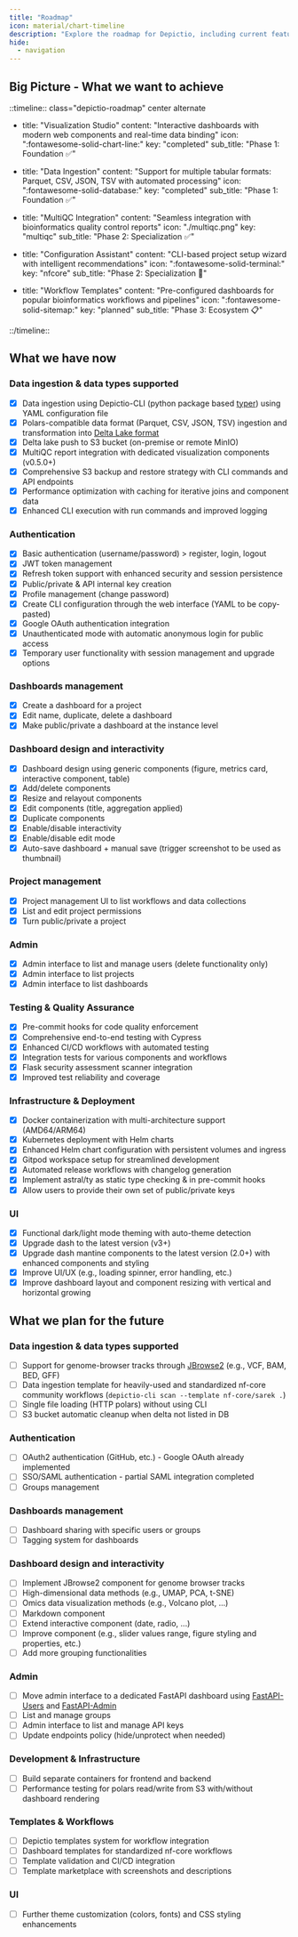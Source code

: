 ```yaml
---
title: "Roadmap"
icon: material/chart-timeline
description: "Explore the roadmap for Depictio, including current features and future plans."
hide:
  - navigation
---
```




## Big Picture - What we want to achieve

::timeline:: class="depictio-roadmap" center alternate

- title: "Visualization Studio"
  content: "Interactive dashboards with modern web components and real-time data binding"
  icon: ":fontawesome-solid-chart-line:"
  key: "completed"
  sub_title: "Phase 1: Foundation ✅"

- title: "Data Ingestion"
  content: "Support for multiple tabular formats: Parquet, CSV, JSON, TSV with automated processing"
  icon: ":fontawesome-solid-database:"
  key: "completed"
  sub_title: "Phase 1: Foundation ✅"

- title: "MultiQC Integration"
  content: "Seamless integration with bioinformatics quality control reports"
  icon: "./multiqc.png"
  key: "multiqc"
  sub_title: "Phase 2: Specialization ✅"

- title: "Configuration Assistant"
  content: "CLI-based project setup wizard with intelligent recommendations"
  icon: ":fontawesome-solid-terminal:"
  key: "nfcore"
  sub_title: "Phase 2: Specialization 🚧"

- title: "Workflow Templates"
  content: "Pre-configured dashboards for popular bioinformatics workflows and pipelines"
  icon: ":fontawesome-solid-sitemap:"
  key: "planned"
  sub_title: "Phase 3: Ecosystem 📋"

::/timeline::

## What we have now

### Data ingestion & data types supported

- [x] Data ingestion using Depictio-CLI (python package based [typer](https://typer.tiangolo.com/)) using YAML configuration file
- [x] Polars-compatible data format (Parquet, CSV, JSON, TSV) ingestion and transformation into [Delta Lake format](https://delta.io/)
- [x] Delta lake push to S3 bucket (on-premise or remote MinIO)
- [x] MultiQC report integration with dedicated visualization components (v0.5.0+)
- [x] Comprehensive S3 backup and restore strategy with CLI commands and API endpoints
- [x] Performance optimization with caching for iterative joins and component data
- [x] Enhanced CLI execution with run commands and improved logging

### Authentication

- [x] Basic authentication (username/password) > register, login, logout
- [x] JWT token management
- [x] Refresh token support with enhanced security and session persistence
- [x] Public/private & API internal key creation
- [x] Profile management (change password)
- [x] Create CLI configuration through the web interface (YAML to be copy-pasted)
- [x] Google OAuth authentication integration
- [x] Unauthenticated mode with automatic anonymous login for public access
- [x] Temporary user functionality with session management and upgrade options

### Dashboards management

- [x] Create a dashboard for a project
- [x] Edit name, duplicate, delete a dashboard
- [x] Make public/private a dashboard at the instance level

### Dashboard design and interactivity

- [x] Dashboard design using generic components (figure, metrics card, interactive component, table)
- [x] Add/delete components
- [x] Resize and relayout components
- [x] Edit components (title, aggregation applied)
- [x] Duplicate components
- [x] Enable/disable interactivity
- [x] Enable/disable edit mode
- [x] Auto-save dashboard + manual save (trigger screenshot to be used as thumbnail)

### Project management

- [x] Project management UI to list workflows and data collections
- [x] List and edit project permissions
- [x] Turn public/private a project

### Admin

- [x] Admin interface to list and manage users (delete functionality only)
- [x] Admin interface to list projects
- [x] Admin interface to list dashboards

### Testing & Quality Assurance

- [x] Pre-commit hooks for code quality enforcement
- [x] Comprehensive end-to-end testing with Cypress
- [x] Enhanced CI/CD workflows with automated testing
- [x] Integration tests for various components and workflows
- [x] Flask security assessment scanner integration
- [x] Improved test reliability and coverage

### Infrastructure & Deployment

- [x] Docker containerization with multi-architecture support (AMD64/ARM64)
- [x] Kubernetes deployment with Helm charts
- [x] Enhanced Helm chart configuration with persistent volumes and ingress
- [x] Gitpod workspace setup for streamlined development
- [x] Automated release workflows with changelog generation
- [x] Implement astral/ty as static type checking & in pre-commit hooks
- [x] Allow users to provide their own set of public/private keys

### UI

- [x] Functional dark/light mode theming with auto-theme detection
- [x] Upgrade dash to the latest version (v3+)
- [x] Upgrade dash mantine components to the latest version (2.0+) with enhanced components and styling
- [x] Improve UI/UX (e.g., loading spinner, error handling, etc.)
- [x] Improve dashboard layout and component resizing with vertical and horizontal growing

## What we plan for the future

### Data ingestion & data types supported

- [ ] Support for genome-browser tracks through [JBrowse2](https://jbrowse.org/) (e.g., VCF, BAM, BED, GFF)
- [ ] Data ingestion template for heavily-used and standardized nf-core community workflows (`depictio-cli scan --template nf-core/sarek .`)
- [ ] Single file loading (HTTP polars) without using CLI
- [ ] S3 bucket automatic cleanup when delta not listed in DB

### Authentication

- [ ] OAuth2 authentication (GitHub, etc.) - Google OAuth already implemented
- [ ] SSO/SAML authentication - partial SAML integration completed
- [ ] Groups management

### Dashboards management

- [ ] Dashboard sharing with specific users or groups
- [ ] Tagging system for dashboards

### Dashboard design and interactivity

- [ ] Implement JBrowse2 component for genome browser tracks
- [ ] High-dimensional data methods (e.g., UMAP, PCA, t-SNE)
- [ ] Omics data visualization methods (e.g., Volcano plot, ...)
- [ ] Markdown component
- [ ] Extend interactive component (date, radio, ...)
- [ ] Improve component (e.g., slider values range, figure styling and properties, etc.)
- [ ] Add more grouping functionalities

### Admin

- [ ] Move admin interface to a dedicated FastAPI dashboard using [FastAPI-Users](https://frankie567.github.io/fastapi-users/) and [FastAPI-Admin](https://fastapi-admin-docs.long2ice.io/)
- [ ] List and manage groups
- [ ] Admin interface to list and manage API keys
- [ ] Update endpoints policy (hide/unprotect when needed)

### Development & Infrastructure

- [ ] Build separate containers for frontend and backend
- [ ] Performance testing for polars read/write from S3 with/without dashboard rendering

### Templates & Workflows

- [ ] Depictio templates system for workflow integration
- [ ] Dashboard templates for standardized nf-core workflows
- [ ] Template validation and CI/CD integration
- [ ] Template marketplace with screenshots and descriptions

### UI

- [ ] Further theme customization (colors, fonts) and CSS styling enhancements
